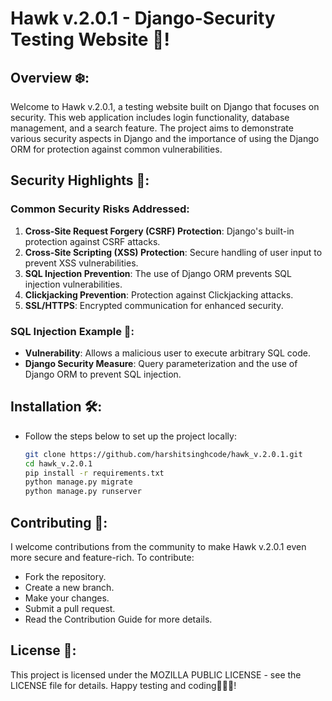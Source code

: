 # Hawk v.2.0.1 - Django-Security Testing Website 🚀!

## Overview ❄️: 

Welcome to Hawk v.2.0.1, a testing website built on Django that focuses on security. This web application includes login functionality, database management, and a search feature. The project aims to demonstrate various security aspects in Django and the importance of using the Django ORM for protection against common vulnerabilities.

## Security Highlights 🔐:

### Common Security Risks Addressed:

1. **Cross-Site Request Forgery (CSRF) Protection**: Django's built-in protection against CSRF attacks.
2. **Cross-Site Scripting (XSS) Protection**: Secure handling of user input to prevent XSS vulnerabilities.
3. **SQL Injection Prevention**: The use of Django ORM prevents SQL injection vulnerabilities.
4. **Clickjacking Prevention**: Protection against Clickjacking attacks.
5. **SSL/HTTPS**: Encrypted communication for enhanced security.

### SQL Injection Example 💉:

- **Vulnerability**: Allows a malicious user to execute arbitrary SQL code.
- **Django Security Measure**: Query parameterization and the use of Django ORM to prevent SQL injection.

## Installation 🛠️:

- Follow the steps below to set up the project locally:

  ```bash
  git clone https://github.com/harshitsinghcode/hawk_v.2.0.1.git
  cd hawk_v.2.0.1
  pip install -r requirements.txt
  python manage.py migrate
  python manage.py runserver

## Contributing 🤝:

I welcome contributions from the community to make Hawk v.2.0.1 even more secure and feature-rich. To contribute:

- Fork the repository.
- Create a new branch.
- Make your changes.
- Submit a pull request.
- Read the Contribution Guide for more details.

## License 📝:

This project is licensed under the MOZILLA PUBLIC LICENSE - see the LICENSE file for details.
Happy testing and coding🎅🏻✨!

